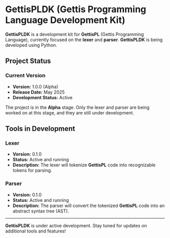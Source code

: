 # GettisPLDK (Gettis Programming Language Development Kit)

**GettisPLDK** is a development kit for **GettisPL** (Gettis Programming Language), currently focused on the **lexer** and **parser**. **GettisPLDK** is being developed using Python.

## Project Status

### Current Version
- **Version:** 1.0.0 (Alpha)
- **Release Date:** May 2025
- **Development Status:** Active

The project is in the **Alpha** stage. Only the lexer and parser are being worked on at this stage, and they are still under development.

## Tools in Development

### Lexer
- **Version:** 0.1.0
- **Status:** Active and running
- **Description:** The lexer will tokenize **GettisPL** code into recognizable tokens for parsing.

### Parser
- **Version:** 0.1.0
- **Status:** Active and running
- **Description:** The parser will convert the tokenized **GettisPL** code into an abstract syntax tree (AST).

---

**GettisPLDK** is under active development. Stay tuned for updates on additional tools and features!
